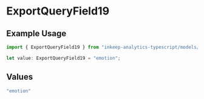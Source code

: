 # ExportQueryField19

## Example Usage

```typescript
import { ExportQueryField19 } from "inkeep-analytics-typescript/models/operations";

let value: ExportQueryField19 = "emotion";
```

## Values

```typescript
"emotion"
```